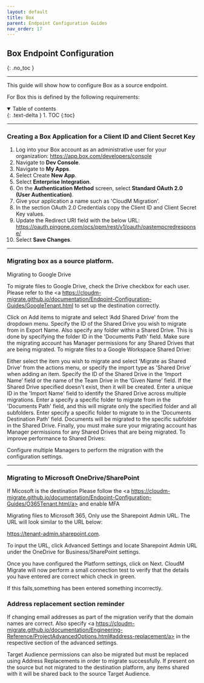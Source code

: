 ```yaml
---
layout: default
title: Box
parent: Endpoint Configuration Guides
nav_order: 17
---
```


## Box Endpoint Configuration
{: .no_toc }

---

This guide will show how to configure Box as a source endpoint. 

For Box this is defined by the following requirements:

<a name="top"></a>
<details open markdown="block">
  <summary>
    Table of contents
  </summary>
  {: .text-delta }
1. TOC
{:toc}
</details>

---

### Creating a Box Application for a Client ID and Client Secret Key

1. Log into your Box account as an administrative user for your organization: https://app.box.com/developers/console
2. Navigate to **Dev Console**.
3. Navigate to **My Apps**.
4. Select Create **New App**.
5. Select **Enterprise Integration**.
6. On the **Authentication Method** screen, select **Standard OAuth 2.0 (User Authentication)**.
7. Give your application a name such as 'CloudM Migration'.
8. In the section OAuth 2.0 Credentials copy the Client ID and Client Secret Key values.
9. Update the Redirect URI field with the below URL: https://oauth.pingone.com/ocs/ppm/rest/v1/oauth/oastempcredresponse/
10. Select **Save Changes**. 

---
### Migrating box as a source platform.
 
 
 Migrating to Google Drive

To migrate files to Google Drive, check the Drive checkbox for each user. Please refer to the 
<a https://cloudm-migrate.github.io/documentation/Endpoint-Configuration-Guides/GoogleTenant.html</a> to set up the destination correctly. 


Click on Add items to migrate and select ‘Add Shared Drive' from the dropdown menu.
Specify the ID of the Shared Drive you wish to migrate from in Export Name.
Also specify any folder within a Shared Drive. This is done by specifying the folder ID in the 'Documents Path' field. 
Make sure the migrating account has Manager permissions for any Shared Drives that are being migrated.
To migrate files to a Google Workspace Shared Drive: 

Either select the item you wish to migrate and select 'Migrate as Shared Drive' from the actions menu, or specify the import type as 'Shared Drive' when adding an item. Specify the ID of the Shared Drive in the ‘Import Name’ field or the name of the Team Drive in the ‘Given Name’ field. If the Shared Drive specified doesn't exist, then it will be created. 
Enter a unique ID in the 'Import Name' field to identify the Shared Drive across multiple migrations. 
Enter a specify a specific folder to migrate from in the 'Documents Path' field, and this will migrate only the specified folder and all subfolders. 
Enter specify a specific folder to migrate to in the 'Documents Destination Path' field. Documents will be migrated to the specific subfolder in the Shared Drive.
Finally, you must make sure your migrating account has Manager permissions for any Shared Drives that are being migrated.
To improve performance to Shared Drives: 

Configure multiple Managers to perform the migration with the configuration settings.

---

### Migrating to Microsoft OneDrive/SharePoint

If Micosoft is the destination Please follow the <a https://cloudm-migrate.github.io/documentation/Endpoint-Configuration-Guides/O365Tenant.html/a> and enable MFA

Migrating files to Microsoft 365, Only use the Sharepoint Admin URL. The URL will look similar to the URL below:

https://tenant-admin.sharepoint.com. 

To input the URL, click Advanced Settings and locate Sharepoint Admin URL under the OneDrive for Business/SharePoint settings.

Once you have configured the Platform settings, click on Next. CloudM Migrate will now perform a small connection test to verify that the details you have entered are correct which check in green.

If this fails,something has been entered something incorrectly.


### Address replacement section reminder ###

If changing email addresses as part of the migration verify that the domain names are correct. Also specify <a https://cloudm-migrate.github.io/documentation/Engineering-Reference/ProjectAdvancedOptions.html#address-replacement/a> in the respective section of the advanced settings.

Target Audience permissions can also be migrated but must be replaced using Address Replacements in order to migrate successfully. If present on the source but not migrated to the destination platform, any items shared with it will be shared back to the source Target Audience.
